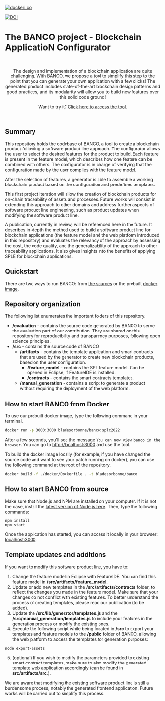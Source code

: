 [![dockeri.co](https://dockeri.co/image/bladesorbonne/banco)](https://hub.docker.com/r/bladesorbonne/banco)


[![DOI](https://zenodo.org/badge/454501847.svg)](https://zenodo.org/badge/latestdoi/454501847)


# The BANCO project - Blockchain ApplicatioN Configurator

<div align="center">
    <br/>
    <p>
        The design and implementation of a blockchain application are quite challenging. With BANCO, we propose a tool to simplify this step to the point that you can generate your own application with a few clicks! The generated product includes state-of-the-art blockchain design patterns and good practices, and its modularity will allow you to build new features over this solid code ground!
    </p>
    <p>
        Want to try it? <a href="https://banco.nicosix.com/">Click here to access the tool</a>.
    </p>
  <br/>
</div> 

## Summary

This repository holds the codebase of BANCO, a tool to create a blockchain product following a software product line approach.
The configurator allows the user to select the desired features for the product to build.
Each feature is present in the feature model, which describes how one feature can be combined with others.
The configurator is in charge of verifying that the configuration made by the user complies with the feature model. 

After the selection of features, a generator is able to assemble a working blockchain product based on the configuration and predefined templates.

This first project iteration will allow the creation of blockchain products for on-chain traceability of assets and processes. Future works will consist in extending this approach to other domains and address further aspects of software product line engineering, such as product updates when modifying the software product line.

A publication, currently in review, will be referenced here in the future. It describes in-depth the method used to build a software product line for blockchain applications (the feature model and the web platform introduced in this repository) and evaluates the relevancy of the approach by assessing the cost, the code quality, and the generalizability of the approach to other traceability applications. It also gives insights into the benefits of applying SPLE for blockchain applications.

## Quickstart

There are two ways to run BANCO: from [the sources](#how-to-start-banco-from-source) or the prebuilt [docker image](#how-to-start-banco-from-docker).

## Repository organization

The following list enumerates the important folders of this repository.

- __/evaluation__ - contains the source code generated by BANCO to serve the evaluation part of our contribution. They are shared on this repository for reproducibility and transparency purposes, following open science principles.
- __/src__ - contains the source code of BANCO
    - __/artifacts__ - contains the template application and smart contracts that are used by the generator to create new blockchain products, based on the user configuration.
        - __/feature_model__ - contains the SPL feature model. Can be opened in Eclipse, if FeatureIDE is installed.
        - __/contracts__ - contains the smart contracts templates.
    - __/manual_generation__ - contains a script to generate a product without requiring the deployment of the web platform.

## How to start BANCO from Docker


To use our prebuilt docker image, type the following command in your terminal.

```bash
docker run -p 3000:3000 bladesorbonne/banco:splc2022
```

After a few seconds, you'll see the message `You can now view banco in the browser`. You can go to [http://localhost:3000](http://localhost:3000) and use the tool.

To build the docker image locally (for example, if you have changed the source code and want to see your patch running on docker), you can use the following command at the root of the repository.

```bash
docker build -f ./docker/Dockerfile . -t bladesorbonne/banco
```
## How to start BANCO from source

Make sure that Node.js and NPM are installed on your computer. If it is not the case, install the [latest version of Node.js here](https://nodejs.org/en/). Then, type the following commands:

```
npm install
npm start
```

Once the application has started, you can access it locally in your browser: [localhost:3000](localhost:3000).

## Template updates and additions

If you want to modify this software product line, you have to:

1. Change the feature model in Eclipse with FeatureIDE. You can find this feature model in __/src/artifacts/feature_model__.
2. Update or add new templates in the __/src/artifacts/contracts__ folder, to reflect the changes you made in the feature model. Make sure that your changes do not conflict with existing features. To better understand the process of creating templates, please read our publication (to be added).
3. Update the __/src/lib/generator/templates.js__ and the __/src/manual_generation/templates.js__ to include your features in the generation process or modify the existing ones.
4. Execute the following script while being located in __/src__ to export your templates and feature models to the __/public__ folder of BANCO, allowing the web platform to access the templates for generation purposes:

```
node export-assets
```

5. (optional) If you wish to modify the parameters provided to existing smart contract templates, make sure to also modify the generated template web application accordingly (can be found in __src/artifacts/src__.).

We are aware that modifying the existing software product line is still a burdensome process, notably the generated frontend application. Future works will be carried out to simplify this process.
